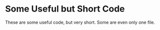 Some Useful but Short Code
===
These are some useful code, but very short. Some are even only one file.